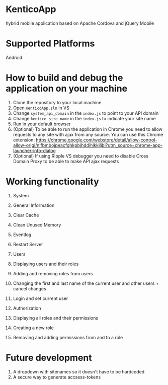 KenticoApp
=======================
hybrid mobile application based on Apache Cordova and jQuery Mobile

Supported Platforms
=======================
Android

How to build and debug the application on your machine
=======================
1. Clone the repository to your local machine
2. Open ```KenticoApp.sln``` in VS
3. Change ```system_api_domain``` in the ```index.js``` to point to your API domain
4. Change ```kentico_site_name``` in the ```index.js``` to indicate your site name 
5. Run in your default browser
  1. (Optional) To be able to run the application in Chrome you need to allow requests to any site with ajax from any source. You can use this Chrome extension: https://chrome.google.com/webstore/detail/allow-control-allow-origi/nlfbmbojpeacfghkpbjhddihlkkiljbi?utm_source=chrome-app-launcher-info-dialog 
  2. (Optional) If using Ripple VS debugger you need to disable Cross Domain Proxy to be able to make API ajax requests

Working functionality
=======================
1. System
  1. General Information
  2. Clear Cache
  3. Clean Unused Memory
  4. Eventlog
  5. Restart Server
  
2. Users
  1. Displaying users and their roles
  2. Adding and removing roles from users 
  3. Changing the first and last name of the current user and other users + cancel changes
  4. Login and set current user
  
2. Authorization
  1. Displaying all roles and their permissions
  2. Creating a new role
  3. Removing and adding permissions from and to a role
  
Future development
=======================
1. A dropdown with sitenames so it doesn't have to be hardcoded
2. A secure way to generate accsess-tokens